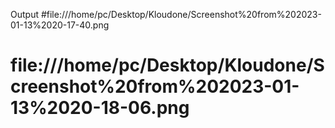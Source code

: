 Output 
#file:///home/pc/Desktop/Kloudone/Screenshot%20from%202023-01-13%2020-17-40.png
# file:///home/pc/Desktop/Kloudone/Screenshot%20from%202023-01-13%2020-18-06.png

